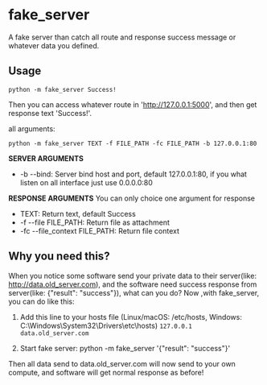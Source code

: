# fake_server

A fake server than catch all route and response success message or whatever data you defined.

## Usage

`python -m fake_server Success!`

Then you can access whatever route in 'http://127.0.0.1:5000', and then get response text 'Success!'.

all arguments:

`python -m fake_server TEXT -f FILE_PATH -fc FILE_PATH -b 127.0.0.1:80`

**SERVER ARGUMENTS**
+ -b --bind: Server bind host and port, default 127.0.0.1:80, if you what listen on all interface just use 0.0.0.0:80

**RESPONSE ARGUMENTS**
You can only choice one argument for response
+ TEXT: Return text, default Success
+ -f --file FILE_PATH: Return file as attachment
+ -fc --file_context FILE_PATH: Return file context


## Why you need this?

When you notice some software send your private data to their server(like: http://data.old_server.com), and 
the software need success response from server(like: {"result": "success"}), what can you do?
Now ,with fake_server, you can do like this:

1. Add this line to your hosts file (Linux/macOS: /etc/hosts, Windows: C:\Windows\System32\Drivers\etc\hosts)
`127.0.0.1 data.old_server.com`

2. Start fake server:
python -m fake_server '{"result": "success"}'

Then all data send to data.old_server.com will now send to your own compute, and software will get normal response as before! 